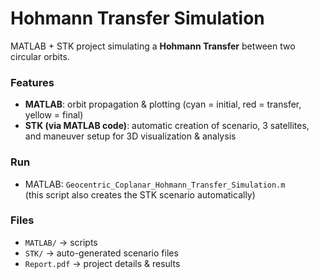 # Hohmann Transfer Simulation 

MATLAB + STK project simulating a **Hohmann Transfer** between two circular orbits.  

### Features
- **MATLAB**: orbit propagation & plotting (cyan = initial, red = transfer, yellow = final)  
- **STK (via MATLAB code)**: automatic creation of scenario, 3 satellites, and maneuver setup for 3D visualization & analysis  

### Run
- MATLAB: `Geocentric_Coplanar_Hohmann_Transfer_Simulation.m`  
  (this script also creates the STK scenario automatically)  

### Files
- `MATLAB/` → scripts  
- `STK/` → auto-generated scenario files  
- `Report.pdf` → project details & results
